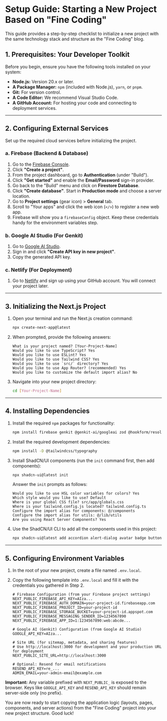 # Setup Guide: Starting a New Project Based on "Fine Coding"

This guide provides a step-by-step checklist to initialize a new project with the same technology stack and structure as the "Fine Coding" blog.

## 1. Prerequisites: Your Developer Toolkit

Before you begin, ensure you have the following tools installed on your system:

-   **Node.js:** Version 20.x or later.
-   **A Package Manager:** `npm` (included with Node.js), `yarn`, or `pnpm`.
-   **Git:** For version control.
-   **A Code Editor:** We recommend Visual Studio Code.
-   **A GitHub Account:** For hosting your code and connecting to deployment services.

---

## 2. Configuring External Services

Set up the required cloud services before initializing the project.

### a. Firebase (Backend & Database)

1.  Go to the [Firebase Console](https://console.firebase.google.com/).
2.  Click **"Create a project"**.
3.  From the project dashboard, go to **Authentication** (under "Build").
4.  Click **"Get started"** and enable the **Email/Password** sign-in provider.
5.  Go back to the "Build" menu and click on **Firestore Database**.
6.  Click **"Create database"**. Start in **Production mode** and choose a server location.
7.  Go to **Project settings** (gear icon) > **General** tab.
8.  Scroll to "Your apps" and click the web icon (`</>`) to register a new web app.
9.  Firebase will show you a `firebaseConfig` object. Keep these credentials handy for the environment variables step.

### b. Google AI Studio (For Genkit)

1.  Go to [Google AI Studio](https://aistudio.google.com/app/apikey).
2.  Sign in and click **"Create API key in new project"**.
3.  Copy the generated API key.

### c. Netlify (For Deployment)

1.  Go to [Netlify](https://www.netlify.com/) and sign up using your GitHub account. You will connect your project later.

---

## 3. Initializing the Next.js Project

1.  Open your terminal and run the Next.js creation command:
    ```sh
    npx create-next-app@latest
    ```

2.  When prompted, provide the following answers:
    ```
    What is your project named? [Your-Project-Name]
    Would you like to use TypeScript? Yes
    Would you like to use ESLint? Yes
    Would you like to use Tailwind CSS? Yes
    Would you like to use `src/` directory? Yes
    Would you like to use App Router? (recommended) Yes
    Would you like to customize the default import alias? No
    ```

3.  Navigate into your new project directory:
    ```sh
    cd [Your-Project-Name]
    ```

---

## 4. Installing Dependencies

1.  Install the required `npm` packages for functionality:
    ```sh
    npm install firebase genkit @genkit-ai/googleai zod @hookform/resolvers lucide-react framer-motion date-fns react-markdown remark-gfm react-syntax-highlighter resend next-pwa qrcode.react patch-package use-debounce
    ```

2.  Install the required development dependencies:
    ```sh
    npm install -D @tailwindcss/typography
    ```

3.  Install ShadCN/UI components (run the `init` command first, then add components):
    ```sh
    npx shadcn-ui@latest init
    ```
    Answer the `init` prompts as follows:
    ```
    Would you like to use HSL color variables for colors? Yes
    Which style would you like to use? Default
    Where is your global CSS file? src/app/globals.css
    Where is your tailwind.config.js located? tailwind.config.ts
    Configure the import alias for components: @/components
    Configure the import alias for utils: @/lib/utils
    Are you using React Server Components? Yes
    ```

4.  Use the ShadCN/UI CLI to add all the components used in this project:
    ```sh
    npx shadcn-ui@latest add accordion alert-dialog avatar badge button card checkbox collapsible command dialog dropdown-menu form input label menubar popover progress radio-group scroll-area select separator sheet skeleton slider switch table tabs textarea toast tooltip
    ```

---

## 5. Configuring Environment Variables

1.  In the root of your new project, create a file named `.env.local`.

2.  Copy the following template into `.env.local` and fill it with the credentials you gathered in Step 2.

    ```env
    # Firebase Configuration (from your Firebase project settings)
    NEXT_PUBLIC_FIREBASE_API_KEY=AIza...
    NEXT_PUBLIC_FIREBASE_AUTH_DOMAIN=your-project-id.firebaseapp.com
    NEXT_PUBLIC_FIREBASE_PROJECT_ID=your-project-id
    NEXT_PUBLIC_FIREBASE_STORAGE_BUCKET=your-project-id.appspot.com
    NEXT_PUBLIC_FIREBASE_MESSAGING_SENDER_ID=1234567890
    NEXT_PUBLIC_FIREBASE_APP_ID=1:1234567890:web:abcde...

    # Google AI (Genkit) Configuration (from Google AI Studio)
    GOOGLE_API_KEY=AIza...

    # Site URL (for sitemap, metadata, and sharing features)
    # Use http://localhost:3000 for development and your production URL for deployment
    NEXT_PUBLIC_SITE_URL=http://localhost:3000

    # Optional: Resend for email notifications
    RESEND_API_KEY=re_...
    ADMIN_EMAIL=your-admin-email@example.com
    ```

**Important:** Any variable prefixed with `NEXT_PUBLIC_` is exposed to the browser. Keys like `GOOGLE_API_KEY` and `RESEND_API_KEY` should remain server-side only (no prefix).

You are now ready to start copying the application logic (layouts, pages, components, and server actions) from the "Fine Coding" project into your new project structure. Good luck!